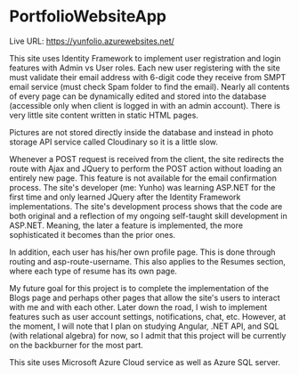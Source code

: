 # PortfolioWebsiteApp

Live URL: https://yunfolio.azurewebsites.net/

This site uses Identity Framework to implement user registration and login features with Admin vs User roles. Each new user registering with the site must validate
their email address with 6-digit code they receive from SMPT email service (must check Spam folder to find the email). Nearly all contents of every page can be 
dynamically edited and stored into the database (accessible only when client is logged in with an admin account). There is very little site content written in static 
HTML pages. 

Pictures are not stored directly inside the database and instead in photo storage API service called Cloudinary so it is a little slow.

Whenever a POST request is received from the client, the site redirects the route with Ajax and JQuery to perform the POST action without loading an entirely new page.
This feature is not available for the email confirmation process. The site's developer (me: Yunho) was learning ASP.NET for the first time and only learned JQuery after
the Identity Framework implementations. The site's development process shows that the code are both original and a reflection of my ongoing self-taught skill development
in ASP.NET. Meaning, the later a feature is implemented, the more sophisticated it becomes than the prior ones.

In addition, each user has his/her own profile page. This is done through routing and asp-route-username. This also applies to the Resumes section, where each type of 
resume has its own page. 

My future goal for this project is to complete the implementation of the Blogs page and perhaps other pages that allow the site's users to interact with me and
with each other. Later down the road, I wish to implement features such as user account settings, notifications, chat, etc. However, at the moment, I will note that I 
plan on studying Angular, .NET API, and SQL (with relational algebra) for now, so I admit that this project will be currently on the backburner for the most part.

This site uses Microsoft Azure Cloud service as well as Azure SQL server.
